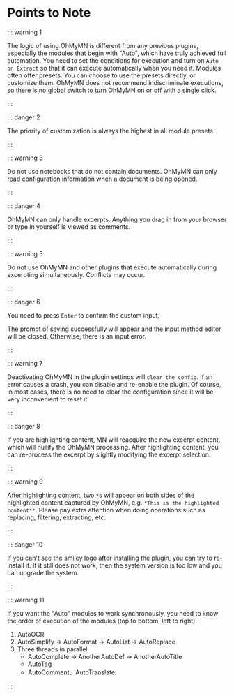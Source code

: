 # Points to Note

::: warning 1

The logic of using OhMyMN is different from any previous plugins, especially the modules that begin with "Auto", which have truly achieved full automation. You need to set the conditions for execution and turn on `Auto on Extract` so that it can execute automatically when you need it.  Modules often offer presets. You can choose to use the presets directly, or customize them. OhMyMN does not recommend indiscriminate executions, so there is no global switch to turn OhMyMN on or off with a single click.

:::

::: danger 2

The priority of customization is always the highest in all module presets.

:::

::: warning 3

Do not use notebooks that do not contain documents. OhMyMN can only read configuration information when a document is being opened.

:::

::: danger 4

OhMyMN can only handle excerpts. Anything you drag in from your browser or type in yourself is viewed as comments.

:::

::: warning 5

Do not use OhMyMN and other plugins that execute automatically during excerpting simultaneously. Conflicts may occur.

:::

::: danger 6

You need to press `Enter` to confirm the custom input, 

The prompt of saving successfully will appear and the input method editor will be closed. Otherwise, there is an input error.

:::

::: warning 7

Deactivating OhMyMN in the plugin settings will `clear the config`. If an error causes a crash, you can disable and re-enable the plugin. Of course, in most cases, there is no need to clear the configuration since it will be very inconvenient to reset it.

:::

::: danger 8

If you are highlighting content, MN will reacquire the new excerpt content, which will nullify the OhMyMN processing. After highlighting content, you can re-process the excerpt by slightly modifying the excerpt selection.

:::

::: warning 9

After highlighting content, two `*`s will appear on both sides of the highlighted content captured by OhMyMN, e.g. `*This is the highlighted content**`. Please pay extra attention when doing operations such as replacing, filtering, extracting, etc.

:::

::: danger 10

If you can't see the smiley logo after installing the plugin, you can try to re-install it. If it still does not work, then the system version is too low and you can upgrade the system.

:::

::: warning 11

If you want the "Auto" modules to work synchronously, you need to know the order of execution of the modules (top to bottom, left to right). 

1.  AutoOCR
2.  AutoSimplify -> AutoFormat → AutoList → AutoReplace
3.  Three threads in parallel
    - AutoComplete → AnotherAutoDef → AnotherAutoTitle
    - AutoTag
    - AutoComment、AutoTranslate

:::
